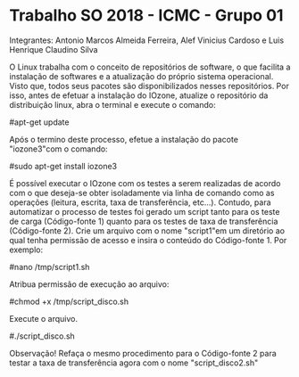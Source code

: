 # Trabalho SO 2018 - ICMC - Grupo 01
Integrantes: Antonio Marcos Almeida Ferreira, Alef Vinicius Cardoso e Luis Henrique Claudino Silva

O Linux trabalha com o conceito de repositórios de software, o que facilita a instalação de softwares e a atualização do próprio sistema operacional. Visto que, todos seus pacotes são disponibilizados nesses repositórios. Por isso, antes de efetuar a instalação do IOzone, atualize o repositório da distribuição linux, abra o terminal e execute o comando:

#apt-get update

Após o termino deste processo, efetue a instalação do pacote "iozone3"com o comando:

#sudo apt-get install iozone3

É possível executar o IOzone com os testes a serem realizadas de acordo com o que deseja-se obter isoladamente via linha de comando como as operações (leitura, escrita, taxa de transferência, etc...). Contudo, para automatizar o processo de testes foi gerado um script tanto para os teste de carga (Código-fonte 1) quanto para os testes de taxa de transferência (Código-fonte 2). Crie um arquivo com o nome "script1"em um diretório ao qual tenha permissão de acesso e insira o conteúdo do Código-fonte 1. Por exemplo:

#nano /tmp/script1.sh

Atribua permissão de execução ao arquivo:

#chmod +x /tmp/script_disco.sh

Execute o arquivo.

#./script_disco.sh

Observação! Refaça o mesmo procedimento para o Código-fonte 2 para testar a taxa de transferência agora com o nome "script_disco2.sh"
